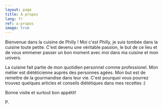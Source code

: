 ```yaml
---
layout: page
title: À propos
lang: fr
ref: a-propos
image: true
---
```


Bienvenue dans la cuisine de Philly !
Moi c'est Philly, je suis tombée dans la cuisine toute petite.
 C'est devenu une véritable passion, le but de ce lieu et de vous emmener passer un bon moment avec moi dans ma cuisine et mon univers. 
 
 La cuisine fait partie de mon quotidien personnel comme professionel. Mon métier est diététicienne auprès des personnes agées. Mon but est de remettre de la gourmandise dans leur vie. C'est pourquoi vous pourrez trouvez quelques articles et conseils diététiques dans mes recettes :) 

Bonne visite et surtout bon appétit!

P.